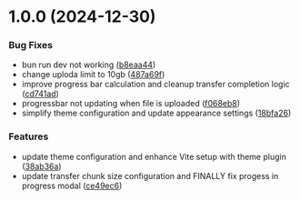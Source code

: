 # 1.0.0 (2024-12-30)


### Bug Fixes

* bun run dev not working ([b8eaa44](https://github.com/sadesguy/WebAirDrop/commit/b8eaa4458b7dfe61bdf92641a9f29ac4a95e4415))
* change uploda limit to 10gb ([487a69f](https://github.com/sadesguy/WebAirDrop/commit/487a69f348ff11ca5edf342ac58112d57ba0645e))
* improve progress bar calculation and cleanup transfer completion logic ([cd741ad](https://github.com/sadesguy/WebAirDrop/commit/cd741ad075a897ff234555bf231910f641085302))
* progressbar not updating when file is uploaded ([f068eb8](https://github.com/sadesguy/WebAirDrop/commit/f068eb8a6b54b8fcd453f3ebb8d9e4d8e9d558d3))
* simplify theme configuration and update appearance settings ([18bfa26](https://github.com/sadesguy/WebAirDrop/commit/18bfa26bd67946d6669efbba3cacf8f84fb10239))


### Features

* update theme configuration and enhance Vite setup with theme plugin ([38ab36a](https://github.com/sadesguy/WebAirDrop/commit/38ab36afe989e5d8457402f65d5ae785324268f4))
* update transfer chunk size configuration and FINALLY fix progess in progress modal ([ce49ec6](https://github.com/sadesguy/WebAirDrop/commit/ce49ec6c0eecb3ffc61d5ac42846ee6361de96c4))
